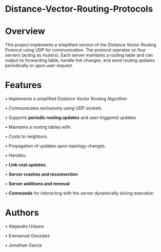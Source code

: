 # Distance-Vector-Routing-Protocols

# Overview 
This project implements a simplified version of the Distance Vector Routing Protocol using UDP
for communication. The protocol operates on four servers (acting as routers). Each server 
maintains a routing table and can output its forwarding table, handle link changes, and send 
routing updates periodically or upon user request. 

# Features
• Implements a simplified Distance Vector Routing Algorithm 

• Communicates exclusively using UDP sockets

• Supports **periodic routing updates** and user-triggered updates 

• Maintains a routing tables with: 

  • Costs to neighbors. 

  • Propagation of updates upon topology changes.

• Handles:

• **Link cost updates.**

• **Server crashes and reconnection**

• **Server additions and removal**

• **Commands** for interacting with the server dynamically during execution






# Authors
• Alejandro Urbano 

• Emmanuel Gonzalez

• Jonathan Garcia 

